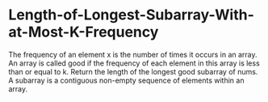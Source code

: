# Length-of-Longest-Subarray-With-at-Most-K-Frequency
  The frequency of an element x is the number of times it occurs in an array.  An array is called good if the frequency of each element in this array is less than or equal to k.  Return the length of the longest good subarray of nums.  A subarray is a contiguous non-empty sequence of elements within an array.
